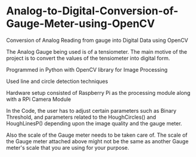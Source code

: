 # Analog-to-Digital-Conversion-of-Gauge-Meter-using-OpenCV

Conversion of Analog Reading from gauge into Digital Data using OpenCV

The Analog Gauge being used is of a tensiometer. The main motive of the project is to convert the values of the tensiometer into digital form.

Programmed in Python with OpenCV library for Image Processing

Used line and circle detection techniques

Hardware setup consisted of Raspberry Pi as the processing module along with a RPi Camera Module

In the Code, the user has to adjust certain parameters such as Binary Threshold, and parameters related to the HoughCircles() and HoughLinesP() depending upon the image quality and the gauge meter.

Also the scale of the Gauge meter needs to be taken care of. The scale of the Gauge meter attached above might not be the same as another Gauge meter's scale that you are using for your purpose.
